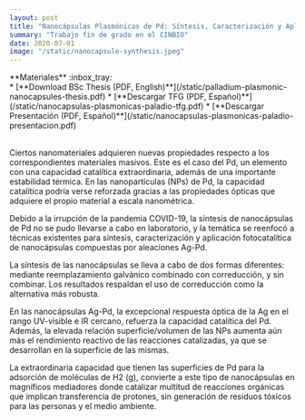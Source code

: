 ```yaml
---
layout: post
title: "Nanocápsulas Plasmónicas de Pd: Síntesis, Caracterización y Aplicación"
summary: "Trabajo fin de grado en el CINBIO"
date: 2020-07-01
image: "/static/nanocapsule-synthesis.jpeg"
---
```



<div class="textbox tip">
<div class="textbox textbox-title" markdown="1">
**Materiales** :inbox_tray:
</div>
<div class="textbox textbox-body" markdown="1">
* [**Download BSc Thesis (PDF, English)**](/static/palladium-plasmonic-nanocapsules-thesis.pdf)
* [**Descargar TFG (PDF, Español)**](/static/nanocapsulas-plasmonicas-paladio-tfg.pdf)
* [**Descargar Presentación (PDF, Español)**](/static/nanocapsulas-plasmonicas-paladio-presentacion.pdf)
</div>
</div>
<br>

Ciertos nanomateriales adquieren nuevas propiedades respecto a los correspondientes materiales masivos. Este es el caso del Pd, un elemento con una capacidad catalítica extraordinaria, además de una importante estabilidad térmica. En las nanopartículas (NPs) de Pd, la capacidad catalítica podría verse reforzada gracias a las propiedades ópticas que adquiere el propio material a escala nanométrica.

Debido a la irrupción de la pandemia COVID-19, la síntesis de nanocápsulas de Pd no se pudo llevarse a cabo en laboratorio, y la temática se reenfocó a técnicas existentes para síntesis, caracterización y aplicación fotocatalítica de nanocápsulas compuestas por aleaciones Ag-Pd.

La síntesis de las nanocápsulas se lleva a cabo de dos formas diferentes: mediante reemplazamiento galvánico combinado con correducción, y sin combinar. Los resultados respaldan el uso de correducción como la alternativa más robusta.

En las nanocápsulas Ag-Pd, la excepcional respuesta óptica de la Ag en el rango UV-visible e IR cercano, refuerza la capacidad catalítica del Pd. Además, la elevada relación superficie/volumen de las NPs aumenta aún más el rendimiento reactivo de las reacciones catalizadas, ya que se desarrollan en la superficie de las mismas.

La extraordinaria capacidad que tienen las superficies de Pd para la adsorción de moléculas de H2 (g), convierte a este tipo de nanocápsulas en magníficos mediadores donde catalizar multitud de reacciones orgánicas que implican transferencia de protones, sin generación de residuos tóxicos para las personas y el medio ambiente.

